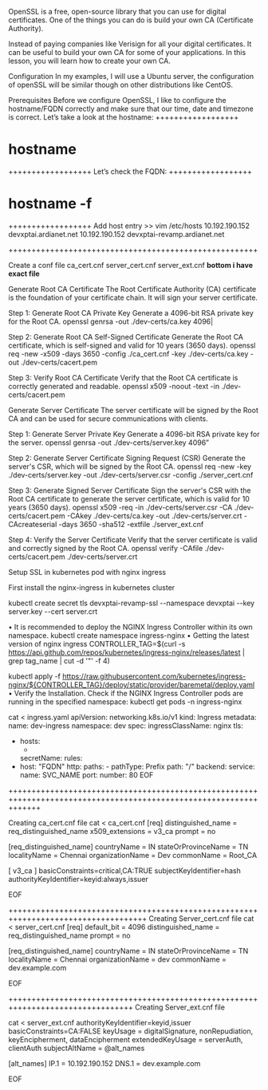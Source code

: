 OpenSSL is a free, open-source library that you can use for digital certificates. One of the things you can do is build your own CA (Certificate Authority).

Instead of paying companies like Verisign for all your digital certificates. It can be useful to build your own CA for some of your applications. In this lesson, you will learn how to create your own CA.

Configuration
In my examples, I will use a Ubuntu server, the configuration of openSSL will be similar though on other distributions like CentOS.

Prerequisites
Before we configure OpenSSL, I like to configure the hostname/FQDN correctly and make sure that our time, date and timezone is correct.
Let’s take a look at the hostname:
++++++++++++++++++
# hostname
++++++++++++++++++
Let’s check the FQDN:
++++++++++++++++++
# hostname -f
++++++++++++++++++
Add host entry >> 
vim /etc/hosts
10.192.190.152 devxptai.ardianet.net
10.192.190.152 devxptai-revamp.ardianet.net

++++++++++++++++++++++++++++++++++++++++++++++++++++++

Create a conf file 
ca_cert.cnf
server_cert.cnf
server_ext.cnf
**bottom i have exact file**

Generate Root CA Certificate
The Root Certificate Authority (CA) certificate is the foundation of your certificate chain. It will sign your server certificate.

Step 1: Generate Root CA Private Key
Generate a 4096-bit RSA private key for the Root CA.
openssl genrsa -out ./dev-certs/ca.key 4096|

Step 2: Generate Root CA Self-Signed Certificate
Generate the Root CA certificate, which is self-signed and valid for 10 years (3650 days).
openssl req -new -x509 -days 3650 -config ./ca_cert.cnf -key ./dev-certs/ca.key -out ./dev-certs/cacert.pem

Step 3: Verify Root CA Certificate
Verify that the Root CA certificate is correctly generated and readable.
openssl x509 -noout -text -in ./dev-certs/cacert.pem

Generate Server Certificate
The server certificate will be signed by the Root CA and can be used for secure communications with clients.

Step 1: Generate Server Private Key
Generate a 4096-bit RSA private key for the server.
openssl genrsa -out ./dev-certs/server.key 4096”

Step 2: Generate Server Certificate Signing Request (CSR)
Generate the server's CSR, which will be signed by the Root CA.
openssl req -new -key ./dev-certs/server.key -out ./dev-certs/server.csr -config ./server_cert.cnf

Step 3: Generate Signed Server Certificate
Sign the server's CSR with the Root CA certificate to generate the server certificate, which is valid for 10 years (3650 days).
openssl x509 -req -in ./dev-certs/server.csr -CA ./dev-certs/cacert.pem -CAkey ./dev-certs/ca.key -out ./dev-certs/server.crt -CAcreateserial -days 3650 -sha512 -extfile ./server_ext.cnf

Step 4: Verify the Server Certificate
Verify that the server certificate is valid and correctly signed by the Root CA.
openssl verify -CAfile ./dev-certs/cacert.pem ./dev-certs/server.crt

Setup SSL in kubernetes pod with nginx ingress

First install the nginx-ingress in kubernetes cluster

kubectl create secret tls devxptai-revamp-ssl --namespace devxptai --key server.key --cert server.crt

•	It is recommended to deploy the NGINX Ingress Controller within its own namespace.
   kubectl create namespace ingress-nginx
•	Getting the latest version of nginx ingress
 CONTROLLER_TAG=$(curl -s https://api.github.com/repos/kubernetes/ingress-nginx/releases/latest | grep tag_name | cut -d '"' -f 4)

kubectl apply -f https://raw.githubusercontent.com/kubernetes/ingress-nginx/${CONTROLLER_TAG}/deploy/static/provider/baremetal/deploy.yaml
•	Verify the Installation.
Check if the NGINX Ingress Controller pods are running in the specified namespace:
    kubectl get pods -n ingress-nginx



cat <<EOF >  ingress.yaml
apiVersion: networking.k8s.io/v1
kind: Ingress
metadata:
  name: dev-ingress
  namespace: dev
spec:
  ingressClassName: nginx
  tls:
  - hosts:
    - <FQDN>
    secretName: <SSLSECRET NAME>
  rules:
  - host: "FQDN"
    http:
      paths:
        - pathType: Prefix
          path: "/"
          backend:
            service:
              name: SVC_NAME
              port:
                number: 80
EOF


+++++++++++++++++++++++++++++++++++++++++++++++++++++++++++++++++++++++++++++++++++++++++++++++++++++++++++++++++++


Creating ca_cert.cnf file
cat <<EOF > ca_cert.cnf
[req]
distinguished_name = req_distinguished_name
x509_extensions = v3_ca
prompt = no

[req_distinguished_name]
countryName             = IN
stateOrProvinceName     = TN
localityName            = Chennai
organizationName        = Dev
commonName              = Root_CA

[ v3_ca ]
basicConstraints=critical,CA:TRUE
subjectKeyIdentifier=hash
authorityKeyIdentifier=keyid:always,issuer 

EOF

++++++++++++++++++++++++++++++++++++++++++++++++++++++++++++++++++++++++++++++++++++
Creating Server_cert.cnf file
cat <<EOF > server_cert.cnf
[req]
default_bit = 4096
distinguished_name = req_distinguished_name
prompt = no

[req_distinguished_name]
countryName             = IN
stateOrProvinceName     = TN
localityName            = Chennai
organizationName        = dev
commonName              = dev.example.com
 
EOF 

+++++++++++++++++++++++++++++++++++++++++++++++++++++++++++++++++++++++++++++++++
Creating Server_ext.cnf file

cat <<EOF > server_ext.cnf
authorityKeyIdentifier=keyid,issuer
basicConstraints=CA:FALSE
keyUsage = digitalSignature, nonRepudiation, keyEncipherment, dataEncipherment
extendedKeyUsage = serverAuth, clientAuth
subjectAltName = @alt_names

[alt_names]
IP.1 = 10.192.190.152
DNS.1 = dev.example.com 

EOF
